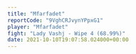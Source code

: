 ```yaml
---
title: "Mfarfadet"
reportCode: "9VghCRJvynYPpxG1"
player: "Mfarfadet"
fight: "Lady Vashj - Wipe 4 (68.99%)"
date: 2021-10-10T19:07:58.024000+00:00
---
```

